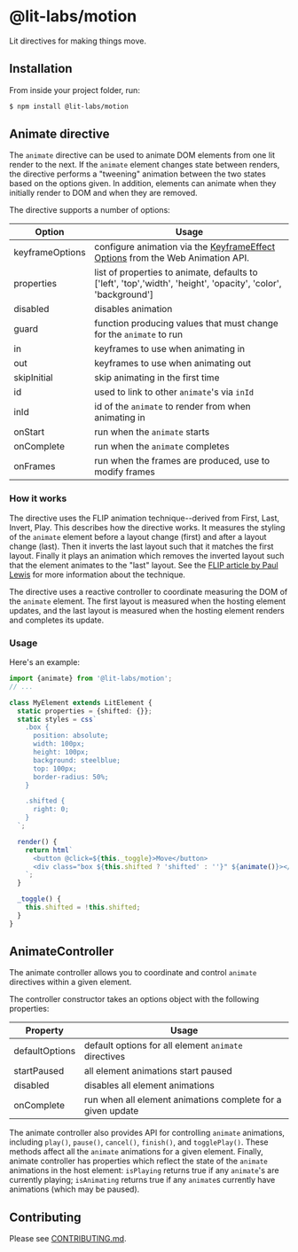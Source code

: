 # @lit-labs/motion

Lit directives for making things move.

## Installation

From inside your project folder, run:

```bash
$ npm install @lit-labs/motion
```

## Animate directive

The `animate` directive can be used to animate DOM elements from one lit render
to the next. If the `animate` element changes state between renders, the directive
performs a "tweening" animation between the two states based on the options given.
In addition, elements can animate when they initially render to DOM and when they
are removed.

The directive supports a number of options:

| Option          | Usage                                                                                                          |
| --------------- | -------------------------------------------------------------------------------------------------------------- |
| keyframeOptions | configure animation via the [KeyframeEffect Options](https://developer.mozilla.org/en-US/docs/Web/API/KeyframeEffect/KeyframeEffect#parameters) from the Web Animation API.  |
| properties      | list of properties to animate, defaults to ['left', 'top','width', 'height', 'opacity', 'color', 'background'] |
| disabled        | disables animation                                                                                             |
| guard           | function producing values that must change for the `animate` to run                                            |
| in              | keyframes to use when animating in                                                                             |
| out             | keyframes to use when animating out                                                                            |
| skipInitial     | skip animating in the first time                                                                               |
| id              | used to link to other `animate`'s via `inId`                                                                   |
| inId            | id of the `animate` to render from when animating in                                                           |
| onStart         | run when the `animate` starts                                                                                  |
| onComplete      | run when the `animate` completes                                                                               |
| onFrames        | run when the frames are produced, use to modify frames                                                         |

### How it works

The directive uses the FLIP animation technique--derived from First, Last, Invert,
Play. This describes how the directive works. It measures the styling of the `animate`
element before a layout change (first) and after a layout change (last). Then it
inverts the last layout such that it matches the first layout. Finally it plays an
animation which removes the inverted layout such that the element animates to the
"last" layout. See the [FLIP article by Paul Lewis](https://aerotwist.com/blog/flip-your-animations/)
for more information about the technique.

The directive uses a reactive controller to coordinate measuring the DOM of the
`animate` element. The first layout is measured when the hosting element updates,
and the last layout is measured when the hosting element renders and completes
its update.

### Usage

Here's an example:

```ts
import {animate} from '@lit-labs/motion';
// ...

class MyElement extends LitElement {
  static properties = {shifted: {}};
  static styles = css`
    .box {
      position: absolute;
      width: 100px;
      height: 100px;
      background: steelblue;
      top: 100px;
      border-radius: 50%;
    }

    .shifted {
      right: 0;
    }
  `;

  render() {
    return html`
      <button @click=${this._toggle}>Move</button>
      <div class="box ${this.shifted ? 'shifted' : ''}" ${animate()}></div>
    `;
  }

  _toggle() {
    this.shifted = !this.shifted;
  }
}
```

## AnimateController

The animate controller allows you to coordinate and control `animate` directives within
a given element.

The controller constructor takes an options object with the following properties:

| Property       | Usage                                                       |
| -------------- | ----------------------------------------------------------- |
| defaultOptions | default options for all element `animate` directives        |
| startPaused    | all element animations start paused                         |
| disabled       | disables all element animations                             |
| onComplete     | run when all element animations complete for a given update |

The animate controller also provides API for controlling `animate` animations,
including `play()`, `pause()`, `cancel()`, `finish()`, and `togglePlay()`.
These methods affect all the `animate` animations for a given element. Finally,
animate controller has properties which reflect the state of the `animate` animations
in the host element: `isPlaying` returns true if any `animate`'s are
currently playing; `isAnimating` returns true if any `animate`s currently have
animations (which may be paused).

## Contributing

Please see [CONTRIBUTING.md](../../../CONTRIBUTING.md).
